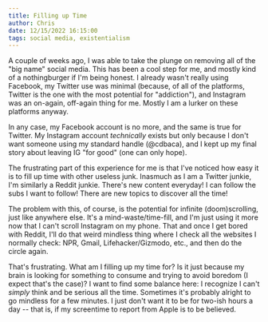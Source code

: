 ```yaml
---
title: Filling up Time
author: Chris
date: 12/15/2022 16:15:00
tags: social media, existentialism
---
```


A couple of weeks ago, I was able to take the plunge on removing all of the "big name" social media. This has been a cool step for me, and mostly kind of a nothingburger if I'm being honest. I already wasn't really using Facebook, my Twitter use was minimal (because, of all of the platforms, Twitter is the one with the most potential for "addiction"), and Instagram was an on-again, off-again thing for me. Mostly I am a lurker on these platforms anyway.

In any case, my Facebook account is no more, and the same is true for Twitter. My Instagram account *technically* exists but only because I don't want someone using my standard handle (@cdbaca), and I kept up my final story about leaving IG "for good" (one can only hope).

The frustrating part of this experience for me is that I've noticed how easy it is to fill up time with other useless junk. Inasmuch as I am a Twitter junkie, I'm similarly a Reddit junkie. There's new content everyday! I can follow the subs I want to follow! There are new topics to discover all the time!

The problem with this, of course, is the potential for infinite (doom)scrolling, just like anywhere else. It's a mind-waste/time-fill, and I'm just using it more now that I can't scroll Instagram on my phone. That and once I get bored with Reddit, I'll do that weird mindless thing where I check all the websites I normally check: NPR, Gmail, Lifehacker/Gizmodo, etc., and then do the circle again.

That's frustrating. What am I filling up my time for? Is it just because my brain is looking for something to consume and trying to avoid boredom (I expect that's the case)? I want to find some balance here: I recognize I can't *simply* think and be serious all the time. Sometimes it's probably alright to go mindless for a few minutes. I just don't want it to be for two-ish hours a day -- that is, if my screentime to report from Apple is to be believed.


